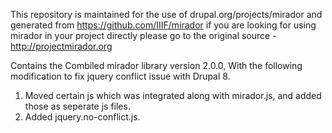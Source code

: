 This repository is maintained for the use of drupal.org/projects/mirador and generated from https://github.com/IIIF/mirador if you are looking for using mirador in your project directly please go to the original source - http://projectmirador.org

Contains the Combiled mirador library version 2.0.0, With the following modification to fix jquery conflict issue with Drupal 8.

1. Moved certain js which was integrated along with mirador.js, and added those as seperate js files.
2. Added jquery.no-conflict.js.
